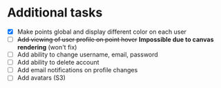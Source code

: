 # Additional tasks

- [x] Make points global and display different color on each user
- [ ] ~~Add viewing of user profile on point hover~~ **Impossible due to canvas rendering** (won't fix)
- [ ] Add ability to change username, email, password
- [ ] Add ability to delete account
- [ ] Add email notifications on profile changes
- [ ] Add avatars (S3)
